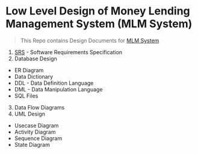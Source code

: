 # Low Level Design of Money Lending Management System (MLM System)

> This Repo contains Design Documents for [MLM System](https://github.com/parth-np/MLMSystem)


1. [SRS](./SRS_MLMS.pdf) - Software Requirements Specification
2. Database Design
  - ER Diagram
  - Data Dictionary
  - DDL - Data Definition Language
  - DML - Data Manipulation Language
  - SQL Files
3. Data Flow Diagrams
4. UML Design
  - Usecase Diagram
  - Activity Diagram
  - Sequence Diagram
  - State Diagram


